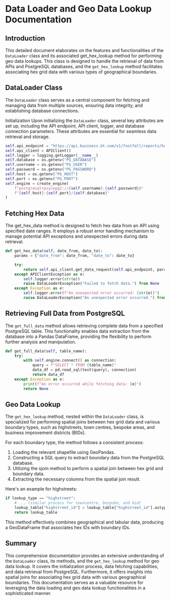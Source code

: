 # Data Loader and Geo Data Lookup Documentation

## Introduction

This detailed document elaborates on the features and functionalities of the `DataLoader` class and its associated get_hex_lookup method for performing geo data lookups. This class is designed to handle the retrieval of data from APIs and PostgreSQL databases, and the `get_hex_lookup` method facilitates associating hex grid data with various types of geographical boundaries.

## DataLoader Class

The `DataLoader` class serves as a central component for fetching and managing data from multiple sources, ensuring data integrity, and establishing database connections.

Initialization
Upon initializing the `DataLoader` class, several key attributes are set up, including the API endpoint, API client, logger, and database connection parameters. These attributes are essential for seamless data retrieval and storage.

```python
self.api_endpoint = "https://api.business.bt.com/v1/footfall/reports/hex-grid/tfl?agg=time_indicator"
self.api_client = APIClient()
self.logger = logging.getLogger(__name__)
self.database = os.getenv("PG_DATABASE")
self.username = os.getenv("PG_USER")
self.password = os.getenv("PG_PASSWORD")
self.host = os.getenv("PG_HOST")
self.port = os.getenv("PG_PORT")
self.engine = create_engine(
    f"postgresql+psycopg2://{self.username}:{self.password}@"
    f"{self.host}:{self.port}/{self.database}"
)
```

## Fetching Hex Data

The get_hex_data method is designed to fetch hex data from an API using specified date ranges. It employs a robust error handling mechanism to manage potential API exceptions and unexpected errors during data retrieval.
```python
def get_hex_data(self, date_from, date_to):
    params = {"date_from": date_from, "date_to": date_to}

    try:
        return self.api_client.get_data_request(self.api_endpoint, params=params)
    except APIClientException as e:
        self.logger.error(str(e))
        raise DataLoaderException("Failed to fetch data.") from None
    except Exception as e:
        self.logger.error(f"An unexpected error occurred: {str(e)}")
        raise DataLoaderException("An unexpected error occurred.") from None
```

## Retrieving Full Data from PostgreSQL
The `get_full_data` method allows retrieving complete data from a specified PostgreSQL table. This functionality enables data extraction from the database into a Pandas DataFrame, providing the flexibility to perform further analysis and manipulation.

```python
def get_full_data(self, table_name):
    try:
        with self.engine.connect() as connection:
            query = f"SELECT * FROM {table_name}"
            data_df = pd.read_sql(text(query), connection)
            return data_df
    except Exception as e:
        print(f"An error occurred while fetching data: {e}")
        return None
```


## Geo Data Lookup

The `get_hex_lookup` method, nested within the `DataLoader` class, is specialized for performing spatial joins between hex grid data and various boundary types, such as highstreets, town centres, bespoke areas, and business improvement districts (BIDs).

For each boundary type, the method follows a consistent process:

1. Loading the relevant shapefile using GeoPandas.
2. Constructing a SQL query to extract boundary data from the PostgreSQL database.
3. Utilizing the sjoin method to perform a spatial join between hex grid and boundary data.
4. Extracting the necessary columns from the spatial join result.

Here's an example for highstreets:
```python
if lookup_type == "highstreet":
    # ... (similar process for towncentre, bespoke, and bid)
    lookup_table["highstreet_id"] = lookup_table["highstreet_id"].astype("Int64")
    return lookup_table
```
This method effectively combines geographical and tabular data, producing a GeoDataFrame that associates hex IDs with boundary IDs.

## Summary

This comprehensive documentation provides an extensive understanding of the `DataLoader` class, its methods, and the `get_hex_lookup` method for geo data lookup. It covers the initialization process, data fetching capabilities, and data retrieval from PostgreSQL. Furthermore, it offers insights into spatial joins for associating hex grid data with various geographical boundaries. This documentation serves as a valuable resource for leveraging the data loading and geo data lookup functionalities in a sophisticated manner.


